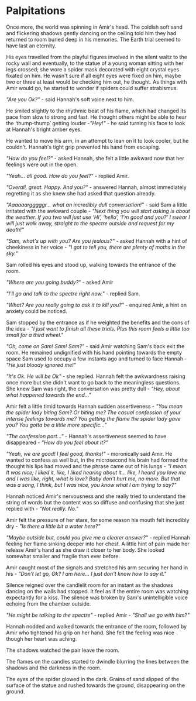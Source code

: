 # Palpitations

Once more, the world was spinning in Amir's head. The coldish soft sand and flickering shadows gently dancing on the ceiling told him they had returned to room buried deep in his memories. The Earth trial seemed to have last an eternity.

His eyes travelled from the playful figures involved in the silent waltz to the rocky wall and eventually, to the statue of a young woman sitting with her legs crossed; she wore a spider mask decorated with eight crystal eyes fixated on him. He wasn't sure if all eight eyes were fixed on him, maybe two or three at least would be checking him out, he thought. As things with Amir would go, he started to wonder if spiders could suffer strabismus.

*"Are you Ok?"* - said Hannah's soft voice next to him.

He smiled slightly to the rhythmic beat of his flame, which had changed its pace from slow to strong and fast. He thought others might be able to hear the ‘thump-thump’ getting louder -*"Hey!"* - he said turning his face to look at Hannah's bright amber eyes.

He wanted to move his arm, in an attempt to lean on it to look cooler, but he couldn't. Hannah's tight grip prevented his hand from escaping.

*"How do you feel?"* - asked Hannah, she felt a little awkward now that her feelings were out in the open.

*"Yeah... all good. How do you feel?"* - replied Amir.

*"Overall, great. Happy. And you?"* - answered Hannah, almost immediately regretting it as she knew she had asked that question already.

*"Aaaaaargggggr... what an incredibly dull conversation!"* - said Sam a little irritated with the awkward couple - *"Next thing you will start asking is about the weather. If you two will just use ‘Hi’, ‘hello’, ‘I'm good and you?’ I swear I will just walk away, straight to the spectre outside and request for my death!"*

*"Sam, what's up with you? Are you jealous?"* - asked Hannah with a hint of cheekiness in her voice - *"I got to tell you, there are plenty of moths in the sky."*

Sam rolled his eyes and stood up, walking towards the entrance of the room.

*"Where are you going buddy?"* - asked Amir

 *"I'll go and talk to the spectre right now."* - replied Sam.

*"What? Are you really going to ask it to kill you?"* - enquired Amir, a hint on anxiety could be noticed.

Sam stopped by the entrance as if he weighted the benefits and the cons of the idea - *"I just want to finish all these trials. Plus this room feels a little too small for a third wheel."* 

*"Oh, come on Sam! Sam! Sam?"* - said Amir watching Sam's back exit the room. He remained undignified with his hand pointing towards the empty space Sam used to occupy a few instants ago and turned to face Hannah - *"He just bloody ignored me!"*

*"It's Ok. He will be Ok"* - she replied. Hannah felt the awkwardness raising once more but she didn't want to go back to the meaningless questions. She knew Sam was right, the conversation was pretty dull - *"Hey, about what happened towards the end..."*

Amir felt a little timid towards Hannah sudden assertiveness - *"You mean the spider lady biting Sam? Or biting me? The casual confession of your intense feelings towards me? You getting the flame the spider lady gave you? You gotta be a little more specific..."* 

*"The confession part..."* - Hannah's assertiveness seemed to have disappeared - *"How do you feel about it?"*

*"Yeah, we are good! I feel good, thanks!"* - moronically said Amir. He wanted to confess as well but, in the microsecond his brain had formed the thought his lips had moved and the phrase came out of his lungs - *"I mean. It was nice; I liked it, like, I liked hearing about it... like, I heard you love me and I was like, right, what is love? Baby don't hurt me, no more. But that was a song, I think, but I was nice, you know what I am trying to say?"*

Hannah noticed Amir's nervousness and she really tried to understand the string of words but the content was so diffuse and confusing that she just replied with - *"Not really. No."*

Amir felt the pressure of her stare, for some reason his mouth felt incredibly dry - *"Is there a little bit a water here?"*

*"Maybe outside but, could you give me a clearer answer?"* - replied Hannah feeling her flame sinking deeper into her chest. A little hint of pain made her release Amir's hand as she draw it closer to her body. She looked somewhat smaller and fragile than ever before.

Amir caught most of the signals and stretched his arm securing her hand in his - *"Don't let go, Ok? I am here... I just don't know how to say it."* 

Silence reigned over the candlelit room for an instant as the shadows dancing on the walls had stopped. It feel as if the entire room was watching expectantly for a kiss. The silence was broken by Sam's unintelligible voice echoing from the chamber outside.

*"He might be talking to the spectre"* - replied Amir - *"Shall we go with him?"*

Hannah nodded and walked towards the entrance of the room, followed by Amir who tightened his grip on her hand. She felt the feeling was nice though her heart was aching.

The shadows watched the pair leave the room.

The flames on the candles started to dwindle blurring the lines between the shadows and the darkness in the room.

The eyes of the spider glowed in the dark. Grains of sand slipped of the surface of the statue and rushed towards the ground, disappearing on the ground.